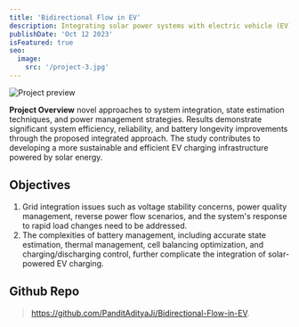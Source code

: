 ```yaml
---
title: 'Bidirectional Flow in EV'
description: Integrating solar power systems with electric vehicle (EV) charging infrastructure, focusing on the optimization of Maximum Power Point Tracking (MPPT) systems and their integration with Battery Management Systems (BMS).
publishDate: 'Oct 12 2023'
isFeatured: true
seo:
  image:
    src: '/project-3.jpg'
---
```


![Project preview](/project-3.jpg)

**Project Overview**
novel approaches to system integration, state estimation techniques, and power management strategies. Results demonstrate significant system efficiency, reliability, and battery longevity improvements through the proposed integrated approach. The study contributes to developing a more sustainable and efficient EV charging infrastructure powered by solar energy.

## Objectives

1. Grid integration issues such as voltage stability concerns, power quality management, reverse power flow scenarios, and the system's response to rapid load changes need to be addressed.
2. The complexities of battery management, including accurate state estimation, thermal management, cell balancing optimization, and charging/discharging control, further complicate the integration of solar-powered EV charging.
   
## Github Repo
> https://github.com/PanditAdityaJi/Bidirectional-Flow-in-EV.
